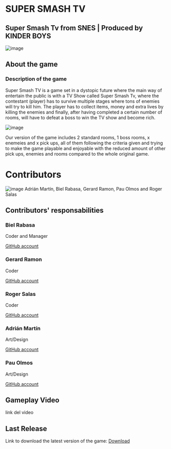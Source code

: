 # SUPER SMASH TV

## Super Smash Tv from SNES | Produced by KINDER BOYS

![image](https://user-images.githubusercontent.com/79161085/120228069-b2ea4c80-c24a-11eb-9e27-a2796ebe85ef.png)

## About the game

### Description of the game

Super Smash TV is a game set in a dystopic future where the main way of entertain the public is with a TV Show called Super Smash Tv, where the contestant (player) has to survive multiple stages where tons of enemies will try to kill him. The player has to collect items, money and extra lives by killing the enemies and finally, after having completed a certain number of rooms, will have to defeat a boss to win the TV show and become rich.

![image](https://user-images.githubusercontent.com/79161085/120226091-cd222b80-c246-11eb-80a0-590557c3cbf5.png)


Our version of the game includes 2 standard rooms, 1 boss rooms, x enemeies and x pick ups, all of them following the criteria given and trying to make the game playable and enjoyable with the reduced amount of other pick ups, enemies and rooms compared to the whole original game.

# Contributors

![image](https://user-images.githubusercontent.com/79161085/120226145-e925cd00-c246-11eb-9b5c-40c827884a88.png)
Adrián Martín, Biel Rabasa, Gerard Ramon, Pau Olmos and Roger Salas

## Contributors' responsabilities

### Biel Rabasa

Coder and Manager

[GitHub account](https://github.com/bielrabasa)

### Gerard Ramon

Coder

[GitHub account](https://github.com/kramtron)

### Roger Salas

Coder

[GitHub account](https://github.com/Draquian)

### Adrián Martín

Art/Design

[GitHub account](https://github.com/Astrorey776)

### Pau Olmos

Art/Design

[GitHub account](https://github.com/PauOlmos)

## Gameplay Video

link del video

## Last Release

Link to download the latest version of the game: [Download](https://github.com/bielrabasa/KinderBoys/archive/refs/heads/main.zip)
